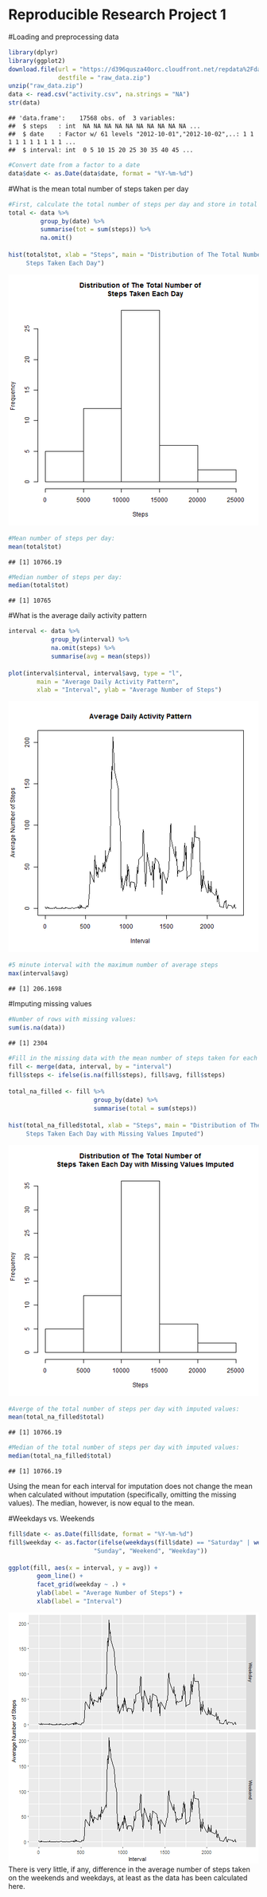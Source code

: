Reproducible Research Project 1
===============================



#Loading and preprocessing data

```r
library(dplyr)
library(ggplot2)
download.file(url = "https://d396qusza40orc.cloudfront.net/repdata%2Fdata%2Factivity.zip",
              destfile = "raw_data.zip")
unzip("raw_data.zip")
data <- read.csv("activity.csv", na.strings = "NA")
str(data)
```

```
## 'data.frame':	17568 obs. of  3 variables:
##  $ steps   : int  NA NA NA NA NA NA NA NA NA NA ...
##  $ date    : Factor w/ 61 levels "2012-10-01","2012-10-02",..: 1 1 1 1 1 1 1 1 1 1 ...
##  $ interval: int  0 5 10 15 20 25 30 35 40 45 ...
```

```r
#Convert date from a factor to a date
data$date <- as.Date(data$date, format = "%Y-%m-%d")
```

#What is the mean total number of steps taken per day

```r
#First, calculate the total number of steps per day and store in total dataframe
total <- data %>%
         group_by(date) %>%
         summarise(tot = sum(steps)) %>%
         na.omit()

hist(total$tot, xlab = "Steps", main = "Distribution of The Total Number of
     Steps Taken Each Day")
```

![plot of chunk unnamed-chunk-2](figure/unnamed-chunk-2-1.png)

```r
#Mean number of steps per day:
mean(total$tot)
```

```
## [1] 10766.19
```

```r
#Median number of steps per day:
median(total$tot)
```

```
## [1] 10765
```

#What is the average daily activity pattern

```r
interval <- data %>%
            group_by(interval) %>%
            na.omit(steps) %>%
            summarise(avg = mean(steps))

plot(interval$interval, interval$avg, type = "l",
        main = "Average Daily Activity Pattern",
        xlab = "Interval", ylab = "Average Number of Steps")
```

![plot of chunk unnamed-chunk-3](figure/unnamed-chunk-3-1.png)

```r
#5 minute interval with the maximum number of average steps
max(interval$avg)
```

```
## [1] 206.1698
```

#Imputing missing values

```r
#Number of rows with missing values:
sum(is.na(data))
```

```
## [1] 2304
```

```r
#Fill in the missing data with the mean number of steps taken for each interval
fill <- merge(data, interval, by = "interval")
fill$steps <- ifelse(is.na(fill$steps), fill$avg, fill$steps)

total_na_filled <- fill %>%
                        group_by(date) %>%
                        summarise(total = sum(steps))

hist(total_na_filled$total, xlab = "Steps", main = "Distribution of The Total Number of
     Steps Taken Each Day with Missing Values Imputed")
```

![plot of chunk unnamed-chunk-4](figure/unnamed-chunk-4-1.png)

```r
#Averge of the total number of steps per day with imputed values:
mean(total_na_filled$total)
```

```
## [1] 10766.19
```

```r
#Median of the total number of steps per day with imputed values:
median(total_na_filled$total)
```

```
## [1] 10766.19
```

Using the mean for each interval for imputation does not change the mean
when calculated without imputation (specifically, omitting the missing values). The median, however, is now equal to the mean.

#Weekdays vs. Weekends

```r
fill$date <- as.Date(fill$date, format = "%Y-%m-%d")
fill$weekday <- as.factor(ifelse(weekdays(fill$date) == "Saturday" | weekdays(fill$date) == 
                        "Sunday", "Weekend", "Weekday"))

ggplot(fill, aes(x = interval, y = avg)) +
        geom_line() +
        facet_grid(weekday ~ .) +
        ylab(label = "Average Number of Steps") +
        xlab(label = "Interval")
```

![plot of chunk unnamed-chunk-5](figure/unnamed-chunk-5-1.png)
There is very little, if any, difference in the average number of steps taken on the weekends and weekdays, at least as the data has been calculated here. 
